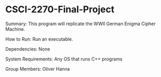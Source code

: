 # CSCI-2270-Final-Project
Summary:
This program will replicate the WWII German Enigma Cipher Machine. 

How to Run:
Run an executable.

Dependencies:
None

System Requirements:
Any OS that runs C++ programs

Group Members:
Oliver Hanna



